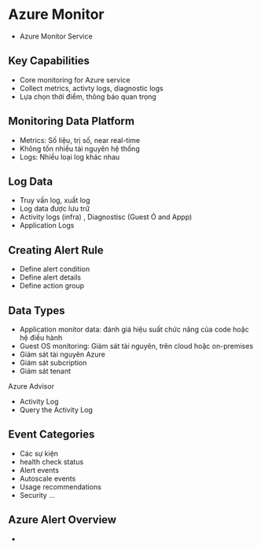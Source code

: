 # Azure Monitor
 - Azure Monitor Service
## Key Capabilities
 - Core monitoring for Azure service
 - Collect metrics, activty logs, diagnostic logs
 - Lựa chọn thời điểm, thông báo quan trọng
 
 
## Monitoring Data Platform
 - Metrics: Số liệu, trị số, near real-time
 - Không tốn nhiều tài nguyên hệ thống
 - Logs: Nhiều loại log khác nhau 
 
## Log Data
 - Truy vấn log, xuất log
 - Log data được lưu trữ 
 - Activity logs (infra) , Diagnostisc (Guest Ó and Appp)
 - Application Logs
## Creating Alert Rule
 - Define alert condition
 - Define alert details
 - Define action group
 
## Data Types
 - Application monitor data: đánh giá hiệu suất chức năng của code hoặc hệ điều hành
 - Guest OS monitoring: Giám sát tài nguyên, trên cloud hoặc on-premises
 - Giám sát tài nguyên Azure
 - Giám sát subcription
 - Giám sát tenant 
 

 Azure Advisor
 - Activity Log
 - Query the Activity Log
## Event Categories
 - Các sự kiện
 - health check status
 - Alert events
 - Autoscale events
 - Usage recommendations
 - Security ...
 
## Azure Alert Overview
 -  
 